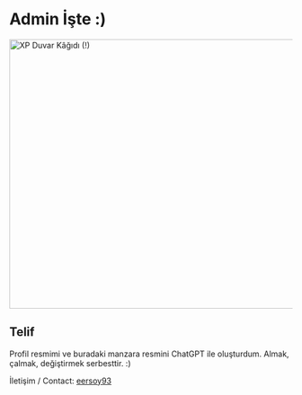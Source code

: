# Admin İşte :)

<img src="https://github.com/user-attachments/assets/ba2d16d2-a539-406a-8c9e-c20232e2fe7d" alt="XP Duvar Kâğıdı (!)" width="640px" height="480px" />

## Telif
Profil resmimi ve buradaki manzara resmini ChatGPT ile oluşturdum. Almak, çalmak, değiştirmek serbesttir. :)

İletişim / Contact: [eersoy93](https://github.com/eersoy93)
